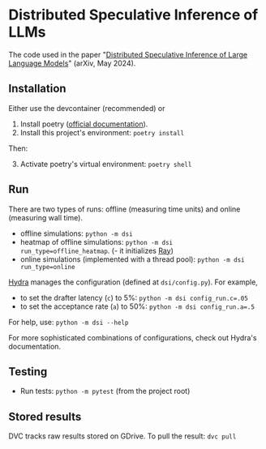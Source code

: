 # Distributed Speculative Inference of LLMs

The code used in the paper "[Distributed Speculative Inference of Large Language Models](https://arxiv.org/abs/2405.14105)" (arXiv, May 2024).

## Installation

Either use the devcontainer (recommended) or

1. Install poetry ([official documentation](https://python-poetry.org/docs/#installation)).
2. Install this project's environment: `poetry install`

Then:

3. Activate poetry's virtual environment: `poetry shell`

## Run

There are two types of runs: offline (measuring time units) and online (measuring wall time).

- offline simulations: `python -m dsi`
- heatmap of offline simulations: `python -m dsi run_type=offline_heatmap`. (- it initializes [Ray](https://docs.ray.io/en/latest/ray-core/walkthrough.html))
- online simulations (implemented with a thread pool): `python -m dsi run_type=online`

[Hydra](https://hydra.cc/docs/intro/) manages the configuration (defined at `dsi/config.py`). For example,
- to set the drafter latency (`c`) to 5%: `python -m dsi config_run.c=.05`
- to set the acceptance rate (`a`) to 50%:
`python -m dsi config_run.a=.5`

For help, use:
`python -m dsi --help`

For more sophisticated combinations of configurations, check out Hydra's documentation.

## Testing

- Run tests: `python -m pytest` (from the project root)

## Stored results

DVC tracks raw results stored on GDrive. To pull the result: `dvc pull`